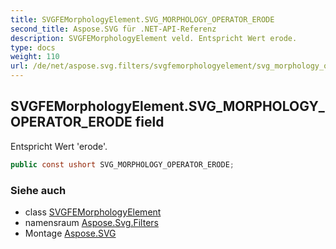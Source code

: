 ```yaml
---
title: SVGFEMorphologyElement.SVG_MORPHOLOGY_OPERATOR_ERODE
second_title: Aspose.SVG für .NET-API-Referenz
description: SVGFEMorphologyElement veld. Entspricht Wert erode.
type: docs
weight: 110
url: /de/net/aspose.svg.filters/svgfemorphologyelement/svg_morphology_operator_erode/
---
```

## SVGFEMorphologyElement.SVG_MORPHOLOGY_OPERATOR_ERODE field

Entspricht Wert 'erode'.

```csharp
public const ushort SVG_MORPHOLOGY_OPERATOR_ERODE;
```

### Siehe auch

* class [SVGFEMorphologyElement](../)
* namensraum [Aspose.Svg.Filters](../../svgfemorphologyelement/)
* Montage [Aspose.SVG](../../../)


